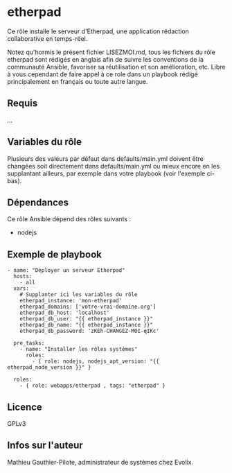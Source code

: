 etherpad
=========

Ce rôle installe le serveur d'Etherpad, une application rédaction collaborative en temps-réel. 

Notez qu'hormis le présent fichier LISEZMOI.md, tous les fichiers du rôle etherpad sont rédigés en anglais afin de suivre les conventions de la communauté Ansible, favoriser sa réutilisation et son amélioration, etc. Libre à vous cependant de faire appel à ce role dans un playbook rédigé principalement en français ou toute autre langue.

Requis
------

...

Variables du rôle
-----------------

Plusieurs des valeurs par défaut dans defaults/main.yml doivent être changées soit directement dans defaults/main.yml ou mieux encore en les supplantant ailleurs, par exemple dans votre playbook (voir l'exemple ci-bas).

Dépendances
------------

Ce rôle Ansible dépend des rôles suivants :

- nodejs

Exemple de playbook
-------------------

```
- name: "Déployer un serveur Etherpad"
  hosts: 
    - all
  vars:
    # Supplanter ici les variables du rôle
    etherpad_instance: 'mon-etherpad'
    etherpad_domains: ['votre-vrai-domaine.org']
    etherpad_db_host: 'localhost'
    etherpad_db_user: "{{ etherpad_instance }}"
    etherpad_db_name: "{{ etherpad_instance }}"
    etherpad_db_password: 'zKEh-CHANGEZ-MOI-qIKc'

  pre_tasks:
    - name: "Installer les rôles systèmes"
      roles:
        - { role: nodejs, nodejs_apt_version: "{{ etherpad_node_version }}" }

  roles:
    - { role: webapps/etherpad , tags: "etherpad" }
```

Licence
-------

GPLv3

Infos sur l'auteur
------------------

Mathieu Gauthier-Pilote, administrateur de systèmes chez Evolix.
